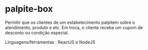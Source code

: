 # palpite-box

Permitir que os clientes de um estabelecimento palpitem sobre o atendimento, produto e etc. Em troca, o cliente recebe um cupom de desconto ou condição especial. 

Linguagens/ferramentas : ReactJS e NodeJS
